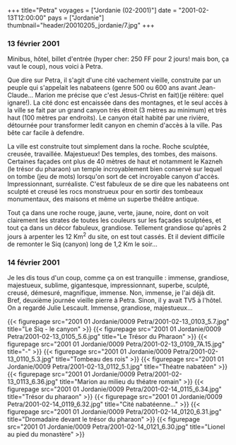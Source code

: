 +++
title="Petra"
voyages = ["Jordanie (02-2001)"]
date = "2001-02-13T12:00:00"
pays = ["Jordanie"]
thumbnail="header/20010205_jordanie/7.jpg"
+++
### 13 février 2001

Minibus, hôtel, billet d'entrée (hyper cher: 250 FF pour
2 jours! mais bon, ça vaut le coup), nous voici à Petra. 

Que dire sur Petra, il s'agit d'une cité vachement vieille,
construite par un peuple qui s'appelait les nabateens (genre
500 ou 600 ans avant Jean-Claude... Marion me précise que
c'est Jesus-Christ en fait)(je réitère: quel ignare!). La
cité donc est encaissée dans des montagnes, et le seul accès
à la ville se fait par un grand canyon très étroit (3 mètres
au minimum) et très haut (100 mètres par endroits). Le canyon
était habité par une rivière, détournée pour transformer ledit
canyon en chemin d'accès à la ville. Pas bête car facile à
defendre. 

La ville est construite tout simplement dans la roche. Roche
sculptée, creusée, travaillée. Majestueux! Des temples, des
tombes, des maisons. Certaines façades ont plus de 40 mètres
de haut et notamment le Kazneh (le trésor du pharaon) un temple
incroyablement bien conservé sur lequel on tombe (jeu de mots)
lorsqu'on sort de cet incroyable canyon d'accès. Impressionnant,
surréaliste. C'est fabuleux de se dire que les nabateens ont
sculpté et creusé les rocs monstrueux pour en sortir des tombeaux
monumentaux, des maisons et même un superbe théâtre antique.


Tout ça dans une roche rouge, jaune, verte, jaune, noire,
dont on voit clairement les strates de toutes les couleurs
sur les façades sculptées, et tout ça dans un décor fabuleux,
grandiose. Tellement grandiose qu'après 2 jours à arpenter
les 12 Km<sup>2</sup> du site, on est tout cassés. Et il devient
difficile de remonter le Siq (canyon) long de 1,2 Km le soir...



### 14 février 2001


Je les dis tous d'un coup, comme ça on est tranquille : immense,
grandiose, majestueux, sublime, gigantesque, impressionnant,
superbe, sculpté, creusé, démesuré, magnifique, immense. Non,
immense, je l'ai déjà dit. Bref, deuxième journée vieille
pierre à Petra. Sinon, il y avait TV5 à l'hôtel. On a regardé
Julie Lescault. Immense, grandiose, majestueux... 


<div id="TOTO">{{< figurepage src="2001 01 Jordanie/0009 Petra/2001-02-13_0103_5.7.jpg" title="Le Siq - le canyon"  >}}
{{< figurepage src="2001 01 Jordanie/0009 Petra/2001-02-13_0105_5.6.jpg" title="Le Trésor du Pharaon"  >}}
{{< figurepage src="2001 01 Jordanie/0009 Petra/2001-02-13_0109_7A.15.jpg" title="-"  >}}
{{< figurepage src="2001 01 Jordanie/0009 Petra/2001-02-13_0110_5.3.jpg" title="Tombeau des rois"  >}}
{{< figurepage src="2001 01 Jordanie/0009 Petra/2001-02-13_0112_5.1.jpg" title="Théatre nabatéen"  >}}
{{< figurepage src="2001 01 Jordanie/0009 Petra/2001-02-13_0113_6.36.jpg" title="Marion au milieu du théatre romain"  >}}
{{< figurepage src="2001 01 Jordanie/0009 Petra/2001-02-14_0115_6.34.jpg" title="Trésor du pharaon"  >}}
{{< figurepage src="2001 01 Jordanie/0009 Petra/2001-02-14_0119_6.32.jpg" title="Cité nabatéenne…"  >}}
{{< figurepage src="2001 01 Jordanie/0009 Petra/2001-02-14_0120_6.31.jpg" title="Dromadaire devant le trésor du pharaon"  >}}
{{< figurepage src="2001 01 Jordanie/0009 Petra/2001-02-14_0121_6.30.jpg" title="Lionel au pied du monastère"  >}}
</DIV>

